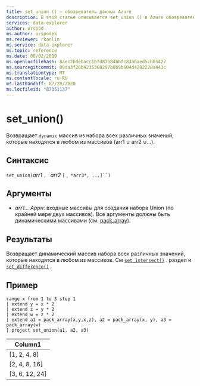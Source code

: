 ```yaml
---
title: set_union () — обозреватель данных Azure
description: В этой статье описывается set_union () в Azure обозреватель данных.
services: data-explorer
author: orspod
ms.author: orspodek
ms.reviewer: rkarlin
ms.service: data-explorer
ms.topic: reference
ms.date: 06/02/2019
ms.openlocfilehash: 8aec2bdebacc1bfd87b84bbfc83a6aed5cb05427
ms.sourcegitcommit: 09da3f26b4235368297b8b9b604d4282228a443c
ms.translationtype: MT
ms.contentlocale: ru-RU
ms.lasthandoff: 07/28/2020
ms.locfileid: "87351137"
---
```

# <a name="set_union"></a>set_union()

Возвращает `dynamic` массив из набора всех различных значений, которые находятся в любом из массивов (arr1 ∪ arr2 ∪...).

## <a name="syntax"></a>Синтаксис

`set_union(`*arr1* `, ` *arr2* `[` ,` *arr3*, ...]``)`

## <a name="arguments"></a>Аргументы

* *arr1... Аррн*: входные массивы для создания набора Union (по крайней мере двух массивов). Все аргументы должны быть динамическими массивами (см. [pack_array](packarrayfunction.md)). 

## <a name="returns"></a>Результаты

Возвращает динамический массив набора всех различных значений, которые находятся в любом из массивов. См [`set_intersect()`](setintersectfunction.md) . раздел и [`set_difference()`](setdifferencefunction.md) .

## <a name="example"></a>Пример

<!-- csl: https://help.kusto.windows.net:443/Samples -->
```kusto
range x from 1 to 3 step 1
| extend y = x * 2
| extend z = y * 2
| extend w = z * 2
| extend a1 = pack_array(x,y,x,z), a2 = pack_array(x, y), a3 = pack_array(w)
| project set_union(a1, a2, a3)
```

|Column1|
|---|
|[1, 2, 4, 8]|
|[2, 4, 8, 16]|
|[3, 6, 12, 24]|
